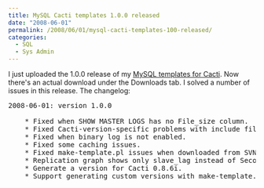 ```yaml
---
title: MySQL Cacti templates 1.0.0 released
date: "2008-06-01"
permalink: /2008/06/01/mysql-cacti-templates-100-released/
categories:
  - SQL
  - Sys Admin
---
```

I just uploaded the 1.0.0 release of my [MySQL templates for Cacti][1]. Now there's an actual download under the Downloads tab. I solved a number of issues in this release. The changelog:

<pre>2008-06-01: version 1.0.0

	* Fixed when SHOW MASTER LOGS has no File_size column.
	* Fixed Cacti-version-specific problems with include files.
	* Fixed when binary log is not enabled.
	* Fixed some caching issues.
	* Fixed make-template.pl issues when downloaded from SVN.
	* Replication graph shows only slave_lag instead of Seconds_behind_master
	* Generate a version for Cacti 0.8.6i.
	* Support generating custom versions with make-template.pl.</pre>

 [1]: http://code.google.com/p/mysql-cacti-templates/
